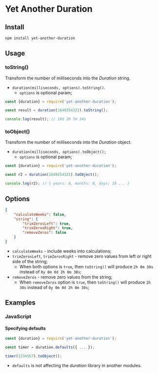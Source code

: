 # Yet Another Duration

## Install

```bash
npm install yet-another-duration
```

## Usage

### toString()

Transform the number of milliseconds into the _Duration_ string.

* `duration(milliseconds, options).toString()`.
  * `options` is optional param;

```javascript
const {duration} = require('yet-another-duration');

const result = duration(1649254321).toString();

console.log(result); // 19d 2h 7m 34s
```
  
### toObject()

Transform the number of milliseconds into the _Duration_ object.

* `duration(milliseconds, options).toObject();`
  * `options` is optional param;
  
```javascript
const {duration} = require('yet-another-duration');

const r2 = duration(1649254321).toObject();

console.log(r2); // { years: 0, months: 0, days: 19 ... }
```

## Options

```json
{
    "calculateWeeks": false,
    "string": {
        "trimZerosLeft": true,
        "trimZerosRight": true,
        "removeZeros": false
    }
}
```

* `calculateWeeks` - include weeks into calculations;
* `trimZerosLeft`, `trimZerosRight` - remove zero values from left or right side of the string;
  * When both options is `true`, then `toString()` will produce `2h 0m 30s` instead of `0y 0m 0d 2h 0m 30s`;
* `removeZeros` - remove zero values from the string;
  * When `removeZeros` option is `true`, then `toString()` will produce `2h 30s` instead of `0y 0m 0d 2h 0m 30s`;

## Examples

### JavaScript

#### Specifying defaults

```javascript
const {duration} = require('yet-another-duration');

const timer = duration.defaults({ ... });

timer(1234567).toObject();
```

* `defaults` is not affecting the _duration_ library in another modules.
